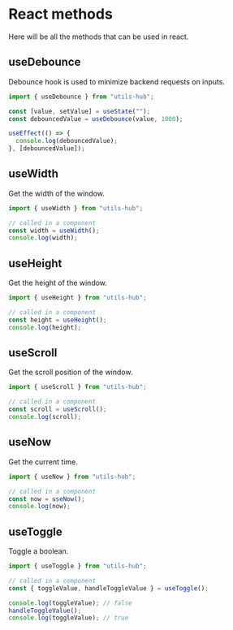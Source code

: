 # React methods

Here will be all the methods that can be used in react.

## useDebounce

Debounce hook is used to minimize backend requests on inputs.

```js
import { useDebounce } from "utils-hub";

const [value, setValue] = useState("");
const debouncedValue = useDebounce(value, 1000);

useEffect(() => {
  console.log(debouncedValue);
}, [debouncedValue]);
```

## useWidth

Get the width of the window.

```js
import { useWidth } from "utils-hub";

// called in a component
const width = useWidth();
console.log(width);
```

## useHeight

Get the height of the window.

```js
import { useHeight } from "utils-hub";

// called in a component
const height = useHeight();
console.log(height);
```

## useScroll

Get the scroll position of the window.

```js
import { useScroll } from "utils-hub";

// called in a component
const scroll = useScroll();
console.log(scroll);
```

## useNow

Get the current time.

```js
import { useNow } from "utils-hub";

// called in a component
const now = useNow();
console.log(now);
```

## useToggle

Toggle a boolean.

```js
import { useToggle } from "utils-hub";

// called in a component
const { toggleValue, handleToggleValue } = useToggle();

console.log(toggleValue); // false
handleToggleValue();
console.log(toggleValue); // true
```